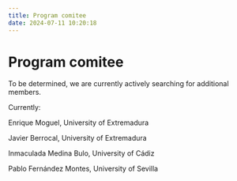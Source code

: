 ```yaml
---
title: Program comitee
date: 2024-07-11 10:20:18
---
```


# Program comitee 

To be determined, we are currently actively searching for additional members.

Currently:

Enrique Moguel, University of Extremadura

Javier Berrocal, University of Extremadura

Inmaculada Medina Bulo, University of Cádiz

Pablo Fernández Montes, University of Sevilla
